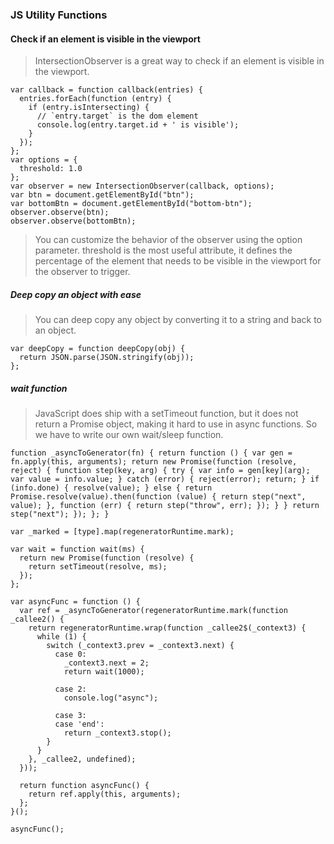 ### JS Utility Functions ###

#### Check if an element is visible in the viewport ####
> IntersectionObserver is a great way to check if an element is visible in the viewport.

```
var callback = function callback(entries) {
  entries.forEach(function (entry) {
    if (entry.isIntersecting) {
      // `entry.target` is the dom element
      console.log(entry.target.id + ' is visible');
    }
  });
};
var options = {
  threshold: 1.0
};
var observer = new IntersectionObserver(callback, options);
var btn = document.getElementById("btn");
var bottomBtn = document.getElementById("bottom-btn");
observer.observe(btn);
observer.observe(bottomBtn);
```
> You can customize the behavior of the observer using the option parameter. threshold is the most useful attribute, it defines the percentage of the element that needs to be visible in the viewport for the observer to trigger.

##### Deep copy an object with ease #####
> You can deep copy any object by converting it to a string and back to an object.

```
var deepCopy = function deepCopy(obj) {
  return JSON.parse(JSON.stringify(obj));
};
```

##### wait function #####
> JavaScript does ship with a setTimeout function, but it does not return a Promise object, making it hard to use in async functions. So we have to write our own wait/sleep function.

```
function _asyncToGenerator(fn) { return function () { var gen = fn.apply(this, arguments); return new Promise(function (resolve, reject) { function step(key, arg) { try { var info = gen[key](arg); var value = info.value; } catch (error) { reject(error); return; } if (info.done) { resolve(value); } else { return Promise.resolve(value).then(function (value) { return step("next", value); }, function (err) { return step("throw", err); }); } } return step("next"); }); }; }

var _marked = [type].map(regeneratorRuntime.mark);

var wait = function wait(ms) {
  return new Promise(function (resolve) {
    return setTimeout(resolve, ms);
  });
};

var asyncFunc = function () {
  var ref = _asyncToGenerator(regeneratorRuntime.mark(function _callee2() {
    return regeneratorRuntime.wrap(function _callee2$(_context3) {
      while (1) {
        switch (_context3.prev = _context3.next) {
          case 0:
            _context3.next = 2;
            return wait(1000);

          case 2:
            console.log("async");

          case 3:
          case 'end':
            return _context3.stop();
        }
      }
    }, _callee2, undefined);
  }));

  return function asyncFunc() {
    return ref.apply(this, arguments);
  };
}();

asyncFunc();

```
